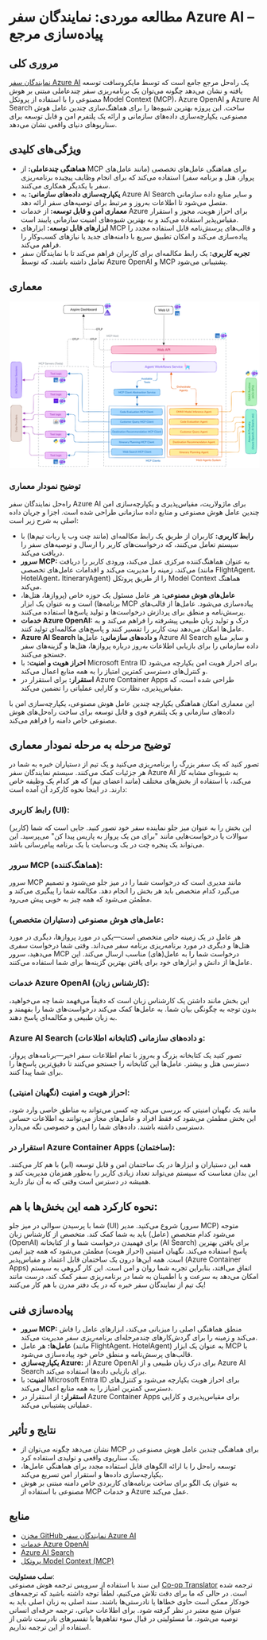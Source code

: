 <!--
CO_OP_TRANSLATOR_METADATA:
{
  "original_hash": "b6b1bc868efed4cf02c52f8deada559d",
  "translation_date": "2025-05-17T17:22:06+00:00",
  "source_file": "09-CaseStudy/Readme.md",
  "language_code": "fa"
}
-->
# مطالعه موردی: نمایندگان سفر Azure AI – پیاده‌سازی مرجع

## مروری کلی

[نمایندگان سفر Azure AI](https://github.com/Azure-Samples/azure-ai-travel-agents) یک راه‌حل مرجع جامع است که توسط مایکروسافت توسعه یافته و نشان می‌دهد چگونه می‌توان یک برنامه‌ریزی سفر چندعاملی مبتنی بر هوش مصنوعی را با استفاده از پروتکل Model Context (MCP)، Azure OpenAI و Azure AI Search ساخت. این پروژه بهترین شیوه‌ها را برای هماهنگ‌سازی چندین عامل هوش مصنوعی، یکپارچه‌سازی داده‌های سازمانی و ارائه یک پلتفرم امن و قابل توسعه برای سناریوهای دنیای واقعی نشان می‌دهد.

## ویژگی‌های کلیدی
- **هماهنگی چندعاملی:** از MCP برای هماهنگی عامل‌های تخصصی (مانند عامل‌های پرواز، هتل و برنامه سفر) استفاده می‌کند که برای انجام وظایف پیچیده برنامه‌ریزی سفر با یکدیگر همکاری می‌کنند.
- **یکپارچه‌سازی داده‌های سازمانی:** به Azure AI Search و سایر منابع داده سازمانی متصل می‌شود تا اطلاعات به‌روز و مرتبط برای توصیه‌های سفر ارائه دهد.
- **معماری امن و قابل توسعه:** از خدمات Azure برای احراز هویت، مجوز و استقرار مقیاس‌پذیر استفاده می‌کند و به بهترین شیوه‌های امنیت سازمانی پایبند است.
- **ابزارهای قابل توسعه:** ابزارهای MCP و قالب‌های پرسش‌نامه قابل استفاده مجدد را پیاده‌سازی می‌کند و امکان تطبیق سریع با دامنه‌های جدید یا نیازهای کسب‌وکار را فراهم می‌کند.
- **تجربه کاربری:** یک رابط مکالمه‌ای برای کاربران فراهم می‌کند تا با نمایندگان سفر تعامل داشته باشند، که توسط Azure OpenAI و MCP پشتیبانی می‌شود.

## معماری
![معماری](https://github.com/Azure-Samples/azure-ai-travel-agents/blob/main/docs/ai-travel-agents-architecture-diagram.png)

### توضیح نمودار معماری

راه‌حل نمایندگان سفر Azure AI برای ماژولاریت، مقیاس‌پذیری و یکپارچه‌سازی امن چندین عامل هوش مصنوعی و منابع داده سازمانی طراحی شده است. اجزا و جریان داده اصلی به شرح زیر است:

- **رابط کاربری:** کاربران از طریق یک رابط مکالمه‌ای (مانند چت وب یا ربات تیم‌ها) با سیستم تعامل می‌کنند، که درخواست‌های کاربر را ارسال و توصیه‌های سفر را دریافت می‌کند.
- **سرور MCP:** به عنوان هماهنگ‌کننده مرکزی عمل می‌کند، ورودی کاربر را دریافت می‌کند، زمینه را مدیریت می‌کند و اقدامات عامل‌های تخصصی (مانند FlightAgent، HotelAgent، ItineraryAgent) را از طریق پروتکل Model Context هماهنگ می‌کند.
- **عامل‌های هوش مصنوعی:** هر عامل مسئول یک حوزه خاص (پروازها، هتل‌ها، برنامه‌ها) است و به عنوان یک ابزار MCP پیاده‌سازی می‌شود. عامل‌ها از قالب‌های پرسش‌نامه و منطق برای پردازش درخواست‌ها و تولید پاسخ‌ها استفاده می‌کنند.
- **خدمات Azure OpenAI:** درک و تولید زبان طبیعی پیشرفته را فراهم می‌کند و به عامل‌ها امکان می‌دهد نیت کاربر را تفسیر کنند و پاسخ‌های مکالمه‌ای تولید کنند.
- **Azure AI Search و داده‌های سازمانی:** عامل‌ها Azure AI Search و سایر منابع داده سازمانی را برای بازیابی اطلاعات به‌روز درباره پروازها، هتل‌ها و گزینه‌های سفر جستجو می‌کنند.
- **احراز هویت و امنیت:** با Microsoft Entra ID برای احراز هویت امن یکپارچه می‌شود و کنترل‌های دسترسی کمترین امتیاز را به همه منابع اعمال می‌کند.
- **استقرار:** برای استقرار در Azure Container Apps طراحی شده است، که مقیاس‌پذیری، نظارت و کارایی عملیاتی را تضمین می‌کند.

این معماری امکان هماهنگی یکپارچه چندین عامل هوش مصنوعی، یکپارچه‌سازی امن با داده‌های سازمانی و یک پلتفرم قوی و قابل توسعه برای ساخت راه‌حل‌های هوش مصنوعی خاص دامنه را فراهم می‌کند.

## توضیح مرحله به مرحله نمودار معماری
تصور کنید که یک سفر بزرگ را برنامه‌ریزی می‌کنید و یک تیم از دستیاران خبره به شما در هر جزئیات کمک می‌کنند. سیستم نمایندگان سفر Azure AI به شیوه‌ای مشابه کار می‌کند، با استفاده از بخش‌های مختلف (مانند اعضای تیم) که هر کدام یک وظیفه خاص دارند. در اینجا نحوه کارکرد آن آمده است:

### رابط کاربری (UI):
این بخش را به عنوان میز جلو نماینده سفر خود تصور کنید. جایی است که شما (کاربر) سوالات یا درخواست‌هایی مانند "برای من یک پرواز به پاریس پیدا کن" می‌پرسید. این می‌تواند یک پنجره چت در یک وب‌سایت یا یک برنامه پیام‌رسانی باشد.

### سرور MCP (هماهنگ‌کننده):
سرور MCP مانند مدیری است که درخواست شما را در میز جلو می‌شنود و تصمیم می‌گیرد کدام متخصص باید هر بخش را انجام دهد. مکالمه شما را پیگیری می‌کند و مطمئن می‌شود که همه چیز به خوبی پیش می‌رود.

### عامل‌های هوش مصنوعی (دستیاران متخصص):
هر عامل در یک زمینه خاص متخصص است—یکی در مورد پروازها، دیگری در مورد هتل‌ها و دیگری در مورد برنامه‌ریزی برنامه سفر می‌داند. وقتی شما درخواست سفری می‌دهید، سرور MCP درخواست شما را به عامل(های) مناسب ارسال می‌کند. این عامل‌ها از دانش و ابزارهای خود برای یافتن بهترین گزینه‌ها برای شما استفاده می‌کنند.

### خدمات Azure OpenAI (کارشناس زبان):
این بخش مانند داشتن یک کارشناس زبان است که دقیقاً می‌فهمد شما چه می‌خواهید، بدون توجه به چگونگی بیان شما. به عامل‌ها کمک می‌کند درخواست‌های شما را بفهمند و به زبان طبیعی و مکالمه‌ای پاسخ دهند.

### Azure AI Search و داده‌های سازمانی (کتابخانه اطلاعات):
تصور کنید یک کتابخانه بزرگ و به‌روز با تمام اطلاعات سفر اخیر—برنامه‌های پرواز، دسترسی هتل و بیشتر. عامل‌ها این کتابخانه را جستجو می‌کنند تا دقیق‌ترین پاسخ‌ها را برای شما پیدا کنند.

### احراز هویت و امنیت (نگهبان امنیتی):
مانند یک نگهبان امنیتی که بررسی می‌کند چه کسی می‌تواند به مناطق خاصی وارد شود، این بخش مطمئن می‌شود که فقط افراد و عامل‌های مجاز می‌توانند به اطلاعات حساس دسترسی داشته باشند. داده‌های شما را ایمن و خصوصی نگه می‌دارد.

### استقرار در Azure Container Apps (ساختمان):
همه این دستیاران و ابزارها در یک ساختمان امن و قابل توسعه (ابر) با هم کار می‌کنند. این بدان معناست که سیستم می‌تواند تعداد زیادی کاربر را به‌طور همزمان مدیریت کند و همیشه در دسترس است وقتی که به آن نیاز دارید.

## نحوه کارکرد همه این بخش‌ها با هم:

شما با پرسیدن سوالی در میز جلو (UI) شروع می‌کنید.
مدیر (سرور MCP) متوجه می‌شود کدام متخصص (عامل) باید به شما کمک کند.
متخصص از کارشناس زبان (OpenAI) برای فهمیدن درخواست شما و از کتابخانه (AI Search) برای یافتن بهترین پاسخ استفاده می‌کند.
نگهبان امنیتی (احراز هویت) مطمئن می‌شود که همه چیز ایمن است.
همه این‌ها درون یک ساختمان قابل اعتماد و مقیاس‌پذیر (Azure Container Apps) اتفاق می‌افتد، بنابراین تجربه شما روان و امن است.
این کار گروهی به سیستم امکان می‌دهد به سرعت و با اطمینان به شما در برنامه‌ریزی سفر کمک کند، درست مانند یک تیم از نمایندگان سفر خبره که در یک دفتر مدرن با هم کار می‌کنند!

## پیاده‌سازی فنی
- **سرور MCP:** منطق هماهنگی اصلی را میزبانی می‌کند، ابزارهای عامل را فاش می‌کند و زمینه را برای گردش‌کارهای چندمرحله‌ای برنامه‌ریزی سفر مدیریت می‌کند.
- **عامل‌ها:** هر عامل (مانند FlightAgent، HotelAgent) به عنوان یک ابزار MCP با قالب‌های پرسش‌نامه و منطق خاص خود پیاده‌سازی می‌شود.
- **یکپارچه‌سازی Azure:** از Azure OpenAI برای درک زبان طبیعی و از Azure AI Search برای بازیابی داده‌ها استفاده می‌کند.
- **امنیت:** با Microsoft Entra ID برای احراز هویت یکپارچه می‌شود و کنترل‌های دسترسی کمترین امتیاز را به همه منابع اعمال می‌کند.
- **استقرار:** از استقرار در Azure Container Apps برای مقیاس‌پذیری و کارایی عملیاتی پشتیبانی می‌کند.

## نتایج و تأثیر
- نشان می‌دهد چگونه می‌توان از MCP برای هماهنگی چندین عامل هوش مصنوعی در یک سناریوی واقعی و تولیدی استفاده کرد.
- توسعه راه‌حل را با ارائه الگوهای قابل استفاده مجدد برای هماهنگی عامل‌ها، یکپارچه‌سازی داده‌ها و استقرار امن تسریع می‌کند.
- به عنوان یک الگو برای ساخت برنامه‌های کاربردی خاص دامنه مبتنی بر هوش مصنوعی با استفاده از MCP و خدمات Azure عمل می‌کند.

## منابع
- [مخزن GitHub نمایندگان سفر Azure AI](https://github.com/Azure-Samples/azure-ai-travel-agents)
- [خدمات Azure OpenAI](https://azure.microsoft.com/en-us/products/ai-services/openai-service/)
- [Azure AI Search](https://azure.microsoft.com/en-us/products/ai-services/ai-search/)
- [پروتکل Model Context (MCP)](https://modelcontextprotocol.io/)

**سلب مسئولیت**:  
این سند با استفاده از سرویس ترجمه هوش مصنوعی [Co-op Translator](https://github.com/Azure/co-op-translator) ترجمه شده است. در حالی که ما برای دقت تلاش می‌کنیم، لطفاً توجه داشته باشید که ترجمه‌های خودکار ممکن است حاوی خطاها یا نادرستی‌ها باشند. سند اصلی به زبان اصلی باید به عنوان منبع معتبر در نظر گرفته شود. برای اطلاعات حیاتی، ترجمه حرفه‌ای انسانی توصیه می‌شود. ما مسئولیتی در قبال سوء تفاهم‌ها یا تفسیرهای نادرست ناشی از استفاده از این ترجمه نداریم.